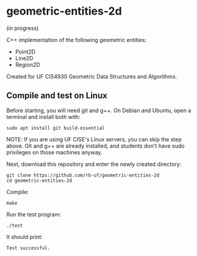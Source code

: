 
# geometric-entities-2d

(in progress)

C++ implementation of the following geometric entities:
- Point2D
- Line2D
- Region2D

Created for UF CIS4930 Geometric Data Structures and Algorithms.

## Compile and test on Linux

Before starting, you will need git and g++.
On Debian and Ubuntu, open a terminal and install both with:
```
sudo apt install git build-essential
```
NOTE: If you are using UF CISE's Linux servers, you can skip the step above.
Git and g++ are already installed, and students don't have sudo privileges on those machines anyway. 

Next, download this repository and enter the newly created directory:
```
git clone https://github.com/rb-uf/geometric-entities-2d
cd geometric-entities-2d
```

Compile:
```
make
```

Run the test program:
```
./test
```

It should print:
```
Test successful.
```
